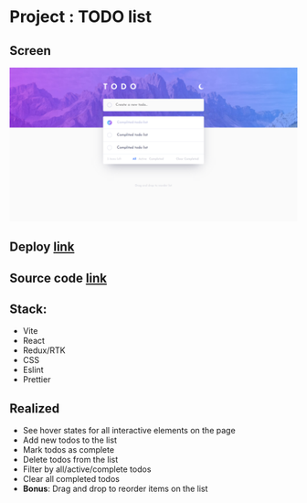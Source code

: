 # Project : TODO list

## Screen

![screen](screen-project.png)

## Deploy [link](https://67e077335697e3b6f7a8cdfe--keen-custard-98269d.netlify.app/)

## Source code [link](https://github.com/VlaRu/frontend-challenge/tree/feature/frontend-challenge)

## Stack:
- Vite
- React
- Redux/RTK
- CSS
- Eslint
- Prettier

## Realized

- See hover states for all interactive elements on the page
- Add new todos to the list
- Mark todos as complete
- Delete todos from the list
- Filter by all/active/complete todos
- Clear all completed todos
- **Bonus**: Drag and drop to reorder items on the list